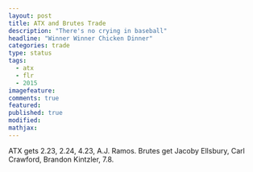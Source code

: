 ```yaml
---
layout: post
title: ATX and Brutes Trade
description: "There's no crying in baseball"
headline: "Winner Winner Chicken Dinner"
categories: trade
type: status
tags: 
  - atx
  - flr
  - 2015
imagefeature:
comments: true
featured:
published: true
modified:
mathjax:
---
```


ATX gets 2.23, 2.24, 4.23, A.J. Ramos.
Brutes get Jacoby Ellsbury, Carl Crawford, Brandon Kintzler, 7.8.
